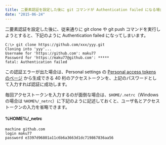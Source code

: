 ```yaml
---
title: 二要素認証を設定した後に git コマンドが Authentication failed になる場合
date: "2015-06-24"
---
```


二要素認証を設定した後に、従来通りに git clone や git push コマンドを実行しようとすると、下記のように Authentication failed になってしまいます。

```
C:\> git clone https://github.com/xxx/yyy.git
Cloning into 'yyy'...
Username for 'https://github.com': maku77
Password for 'https://maku77@github.com': *****
fatal: Authentication failed
```

この認証エラーが出た場合は、Personal settings の [Personal access tokens のページ](https://github.com/settings/tokens) から生成できる 40 桁のアクセストークンを、上記のパスワードとして入力すれば認証に成功します。

毎回アクセストークンを入力するのが面倒な場合は、`$HOME/.netrc`（Windows の場合は `%HOME%/_netrc`）に下記のように記述しておくと、ユーザ名とアクセストークンの入力を省略できます。

#### %HOME%/_netrc

```
machine github.com
login maku77
password e3397d96801a11c6b6a3663d1dc719867836aa56
```

